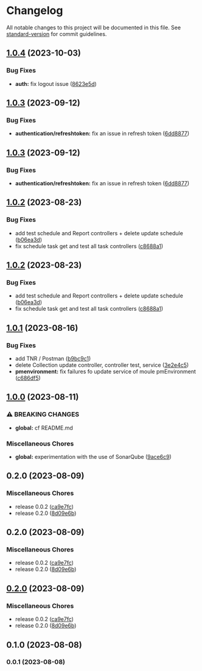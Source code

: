 # Changelog

All notable changes to this project will be documented in this file. See [standard-version](https://github.com/conventional-changelog/standard-version) for commit guidelines.

## [1.0.4](https://github.com/DominiqueBertrand/coog-cloud-agent/compare/v1.0.3...v1.0.4) (2023-10-03)


### Bug Fixes

* **auth:** fix logout issue ([8623e5d](https://github.com/DominiqueBertrand/coog-cloud-agent/commit/8623e5ddc2d7be37b96fb9a3735017ef794f11b7))

## [1.0.3](https://github.com/DominiqueBertrand/coog-cloud-agent/compare/v1.0.2...v1.0.3) (2023-09-12)


### Bug Fixes

* **authentication/refreshtoken:** fix an issue in refresh token ([6dd8877](https://github.com/DominiqueBertrand/coog-cloud-agent/commit/6dd88772132d47e08d314b1134cd16b9faeb5fed))

## [1.0.3](https://github.com/DominiqueBertrand/coog-cloud-agent/compare/v1.0.2...v1.0.3) (2023-09-12)


### Bug Fixes

* **authentication/refreshtoken:** fix an issue in refresh token ([6dd8877](https://github.com/DominiqueBertrand/coog-cloud-agent/commit/6dd88772132d47e08d314b1134cd16b9faeb5fed))

## [1.0.2](https://github.com/DominiqueBertrand/coog-cloud-agent/compare/v1.0.1...v1.0.2) (2023-08-23)


### Bug Fixes

* add test schedule and Report controllers + delete update schedule ([b06ea3d](https://github.com/DominiqueBertrand/coog-cloud-agent/commit/b06ea3d79953d2ba625e5d7abbaca845c80a4608))
* fix schedule task get and test all task controllers ([c8688a1](https://github.com/DominiqueBertrand/coog-cloud-agent/commit/c8688a10e77030290a47e2e85a699efb601b234c))

## [1.0.2](https://github.com/DominiqueBertrand/coog-cloud-agent/compare/v1.0.1...v1.0.2) (2023-08-23)


### Bug Fixes

* add test schedule and Report controllers + delete update schedule ([b06ea3d](https://github.com/DominiqueBertrand/coog-cloud-agent/commit/b06ea3d79953d2ba625e5d7abbaca845c80a4608))
* fix schedule task get and test all task controllers ([c8688a1](https://github.com/DominiqueBertrand/coog-cloud-agent/commit/c8688a10e77030290a47e2e85a699efb601b234c))

## [1.0.1](https://github.com/DominiqueBertrand/coog-cloud-agent/compare/v1.0.0...v1.0.1) (2023-08-16)


### Bug Fixes

* add TNR / Postman ([b9bc9c1](https://github.com/DominiqueBertrand/coog-cloud-agent/commit/b9bc9c105635cbad98083e1d50e8301c2cb1f5a3))
* delete Collection update controller, controller test, service ([3e2e4c5](https://github.com/DominiqueBertrand/coog-cloud-agent/commit/3e2e4c5be197b7efb351538facfbb74540e3e08b))
* **pmenvironment:** fix failures fo update service of moule pmEnvironment ([c686df5](https://github.com/DominiqueBertrand/coog-cloud-agent/commit/c686df5f499a1c546d25b6fc129cdd4604a6f3c5))

## [1.0.0](https://github.com/DominiqueBertrand/coog-cloud-agent/compare/v0.2.0...v1.0.0) (2023-08-11)


### ⚠ BREAKING CHANGES

* **global:** cf README.md

### Miscellaneous Chores

* **global:** experimentation with the use of SonarQube ([9ace6c9](https://github.com/DominiqueBertrand/coog-cloud-agent/commit/9ace6c99734e4b8a1afc6ee894f313dbbd857777))

## 0.2.0 (2023-08-09)


### Miscellaneous Chores

* release 0.0.2 ([ca9e7fc](https://github.com/DominiqueBertrand/coog-cloud-agent/commit/ca9e7fc391cf849a6b4ccc82ce8297d1cf750df9))
* release 0.2.0 ([8d09e6b](https://github.com/DominiqueBertrand/coog-cloud-agent/commit/8d09e6b38498b2ae2a00d9e1c63d42711d8eb8c1))

## 0.2.0 (2023-08-09)


### Miscellaneous Chores

* release 0.0.2 ([ca9e7fc](https://github.com/DominiqueBertrand/coog-cloud-agent/commit/ca9e7fc391cf849a6b4ccc82ce8297d1cf750df9))
* release 0.2.0 ([8d09e6b](https://github.com/DominiqueBertrand/coog-cloud-agent/commit/8d09e6b38498b2ae2a00d9e1c63d42711d8eb8c1))

## [0.2.0](https://github.com/VictorThomasCoopengo/nestJsPostman/compare/v0.1.0...v0.2.0) (2023-08-09)


### Miscellaneous Chores

* release 0.0.2 ([ca9e7fc](https://github.com/VictorThomasCoopengo/nestJsPostman/commit/ca9e7fc391cf849a6b4ccc82ce8297d1cf750df9))
* release 0.2.0 ([8d09e6b](https://github.com/VictorThomasCoopengo/nestJsPostman/commit/8d09e6b38498b2ae2a00d9e1c63d42711d8eb8c1))

## 0.1.0 (2023-08-08)

### 0.0.1 (2023-08-08)
